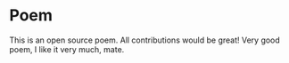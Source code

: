 # Poem
This is an open source poem. All contributions would be great!
Very good poem, I like it very much, mate.

